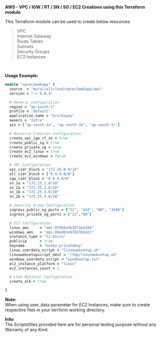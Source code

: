 **AWS - VPC / IGW / RT / SN / SG / EC2 Creations using this Terraform module**

This Terraform module can be used to create below resources:<br/>
> VPC<br/>
> Internet Gateway<br/>
> Route Tables<br/>
> Subnets<br/>
> Security Groups<br/>
> EC2 Instances<br/>

<br/>

**Usage Example:**

```rb
module "vpcec2webapp" {
  source  = "muraliallcloud/vpcec2webapp/aws"
  version = "~> 0.0.4"

  # Generic configuration
  region = "ap-south-1"
  profile = "default"
  application_name = "brickspay"
  owners = "Infra"
  azs = ["ap-south-1a", "ap-south-1b", "ap-south-1c"]

  # Resource Creation Configuration
  create_vpc_igw_rt_sn = true
  create_public_sg = true
  create_private_sg = true
  create_ec2_linux = true
  create_ec2_windows = false

  # VPC Configuration
  vpc_cidr_block = "172.25.0.0/16"
  all_cidr_block = ["0.0.0.0/0"]
  igw_cidr_block = "0.0.0.0/0"
  sn_1a = "172.25.1.0/28"
  sn_2a = "172.25.2.0/28"
  sn_1b = "172.25.3.0/28"
  sn_2b = "172.25.4.0/28"

  # Security Group Configuration
  ingress_public_sg_ports = ["22", "443", "80", "3389"]
  ingress_private_sg_ports = ["22","80"]

  # EC2 Configuration
  linux_ami     = "ami-079b5e5b3971bd10d"
  windows_ami   = "ami-09ed03e97033b6d21"
  instance_type = "t2.micro"
  publicip      = true
  keyname       = "bookz-privatekey"
  linux_userdata_script = "linuxwebsetup.sh"
  linuxwebsetupscript_dest = "/tmp/linuxwebsetup.sh"
  windows_userdata_script = "windbsetup.txt"
  ec2_instance_platform = "linux"
  ec2_instances_count = 1

  # Load Balancer Configuration
  create_alb = true

}
```

**Note:**<br/>
When using user_data parameter for EC2 Instances, make sure to create respective files in your terrform working directory.

**Info:**<br/>
The Scripts\files provided here are for personal testing purpose without any Warranty of any Kind.